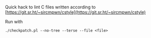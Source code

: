 Quick hack to lint C files written according to
[https://git.sr.ht/~sircmpwn/cstyle](https://git.sr.ht/~sircmpwn/cstyle)

Run with

```
./checkpatch.pl --no-tree --terse --file <file>
```

